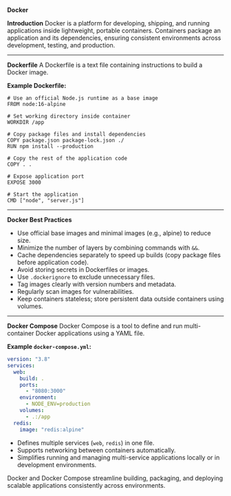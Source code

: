 **Docker**

**Introduction**
Docker is a platform for developing, shipping, and running applications inside lightweight, portable containers. Containers package an application and its dependencies, ensuring consistent environments across development, testing, and production.

---

**Dockerfile**
A Dockerfile is a text file containing instructions to build a Docker image.

**Example Dockerfile:**

```
# Use an official Node.js runtime as a base image
FROM node:16-alpine

# Set working directory inside container
WORKDIR /app

# Copy package files and install dependencies
COPY package.json package-lock.json ./
RUN npm install --production

# Copy the rest of the application code
COPY . .

# Expose application port
EXPOSE 3000

# Start the application
CMD ["node", "server.js"]
```

---

**Docker Best Practices**

* Use official base images and minimal images (e.g., alpine) to reduce size.
* Minimize the number of layers by combining commands with `&&`.
* Cache dependencies separately to speed up builds (copy package files before application code).
* Avoid storing secrets in Dockerfiles or images.
* Use `.dockerignore` to exclude unnecessary files.
* Tag images clearly with version numbers and metadata.
* Regularly scan images for vulnerabilities.
* Keep containers stateless; store persistent data outside containers using volumes.

---

**Docker Compose**
Docker Compose is a tool to define and run multi-container Docker applications using a YAML file.

**Example `docker-compose.yml`:**

```yaml
version: "3.8"
services:
  web:
    build: .
    ports:
      - "8080:3000"
    environment:
      - NODE_ENV=production
    volumes:
      - .:/app
  redis:
    image: "redis:alpine"
```

* Defines multiple services (`web`, `redis`) in one file.
* Supports networking between containers automatically.
* Simplifies running and managing multi-service applications locally or in development environments.

Docker and Docker Compose streamline building, packaging, and deploying scalable applications consistently across environments.
